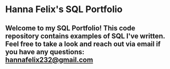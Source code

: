 # Hanna Felix's SQL Portfolio

## Welcome to my SQL Portfolio! This code repository contains examples of SQL I've written. Feel free to take a look and reach out via email if you have any questions: hannafelix232@gmail.com
